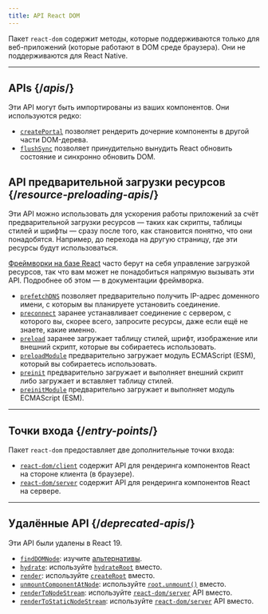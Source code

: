 ```yaml
---
title: API React DOM
---
```


<Intro>

Пакет `react-dom` содержит методы, которые поддерживаются только для веб-приложений (которые работают в DOM среде браузера). Они не поддерживаются для React Native.

</Intro>

---

## APIs {/*apis*/}

Эти API могут быть импортированы из ваших компонентов. Они используются редко:

* [`createPortal`](/reference/react-dom/createPortal) позволяет рендерить дочерние компоненты в другой части DOM-дерева.
* [`flushSync`](/reference/react-dom/flushSync) позволяет принудительно вынудить React обновить состояние и синхронно обновить DOM.

## API предварительной загрузки ресурсов {/*resource-preloading-apis*/}

Эти API можно использовать для ускорения работы приложений за счёт предварительной загрузки ресурсов — таких как скрипты, таблицы стилей и шрифты — сразу после того, как становится понятно, что они понадобятся. Например, до перехода на другую страницу, где эти ресурсы будут использоваться.

[Фреймворки на базе React](/learn/start-a-new-react-project) часто берут на себя управление загрузкой ресурсов, так что вам может не понадобиться напрямую вызывать эти API. Подробнее об этом — в документации фреймворка.

* [`prefetchDNS`](/reference/react-dom/prefetchDNS) позволяет предварительно получить IP-адрес доменного имени, с которым вы планируете установить соединение.
* [`preconnect`](/reference/react-dom/preconnect) заранее устанавливает соединение с сервером, с которого вы, скорее всего, запросите ресурсы, даже если ещё не знаете, какие именно.
* [`preload`](/reference/react-dom/preload) заранее загружает таблицу стилей, шрифт, изображение или внешний скрипт, которые вы собираетесь использовать.
* [`preloadModule`](/reference/react-dom/preloadModule) предварительно загружает модуль ECMAScript (ESM), который вы собираетесь использовать.
* [`preinit`](/reference/react-dom/preinit) предварительно загружает и выполняет внешний скрипт либо загружает и вставляет таблицу стилей.
* [`preinitModule`](/reference/react-dom/preinitModule) предварительно загружает и выполняет модуль ECMAScript (ESM).

---

## Точки входа {/*entry-points*/}

Пакет `react-dom` предоставляет две дополнительные точки входа:

* [`react-dom/client`](/reference/react-dom/client) содержит API для рендеринга компонентов React на стороне клиента (в браузере).
* [`react-dom/server`](/reference/react-dom/server) содержит API для рендеринга компонентов React на сервере.

---

## Удалённые API {/*deprecated-apis*/}

Эти API были удалены в React 19.

* [`findDOMNode`](https://18.react.dev/reference/react-dom/findDOMNode): изучите [альтернативы](https://18.react.dev/reference/react-dom/findDOMNode#alternatives).
* [`hydrate`](https://18.react.dev/reference/react-dom/hydrate): используйте [`hydrateRoot`](/reference/react-dom/client/hydrateRoot) вместо.
* [`render`](https://18.react.dev/reference/react-dom/render): используйте [`createRoot`](/reference/react-dom/client/createRoot) вместо.
* [`unmountComponentAtNode`](/reference/react-dom/unmountComponentAtNode): используйте [`root.unmount()`](/reference/react-dom/client/createRoot#root-unmount) вместо.
* [`renderToNodeStream`](https://18.react.dev/reference/react-dom/server/renderToNodeStream): используйте [`react-dom/server`](/reference/react-dom/server) API вместо.
* [`renderToStaticNodeStream`](https://18.react.dev/reference/react-dom/server/renderToStaticNodeStream): используйте [`react-dom/server`](/reference/react-dom/server) API вместо.
